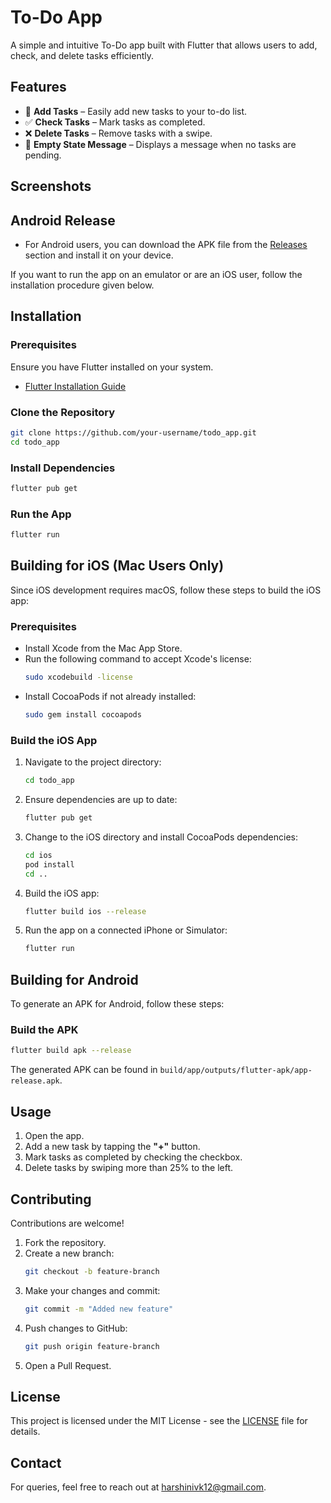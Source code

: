 # To-Do App

A simple and intuitive To-Do app built with Flutter that allows users to add, check, and delete tasks efficiently.

## Features

- 📌 **Add Tasks** – Easily add new tasks to your to-do list.
- ✅ **Check Tasks** – Mark tasks as completed.
- ❌ **Delete Tasks** – Remove tasks with a swipe.
- 🎉 **Empty State Message** – Displays a message when no tasks are pending.

## Screenshots

## Android Release

- For Android users, you can download the APK file from the [Releases](https://github.com/your-username/todo_app/releases) section and install it on your device.

If you want to run the app on an emulator or are an iOS user, follow the installation procedure given below.

## Installation

### Prerequisites

Ensure you have Flutter installed on your system.

- [Flutter Installation Guide](https://docs.flutter.dev/get-started/install)

### Clone the Repository

```sh
git clone https://github.com/your-username/todo_app.git
cd todo_app
```

### Install Dependencies

```sh
flutter pub get
```

### Run the App

```sh
flutter run
```

## Building for iOS (Mac Users Only)

Since iOS development requires macOS, follow these steps to build the iOS app:

### Prerequisites

- Install Xcode from the Mac App Store.
- Run the following command to accept Xcode's license:
  ```sh
  sudo xcodebuild -license
  ```
- Install CocoaPods if not already installed:
  ```sh
  sudo gem install cocoapods
  ```

### Build the iOS App

1. Navigate to the project directory:
   ```sh
   cd todo_app
   ```
2. Ensure dependencies are up to date:
   ```sh
   flutter pub get
   ```
3. Change to the iOS directory and install CocoaPods dependencies:
   ```sh
   cd ios
   pod install
   cd ..
   ```
4. Build the iOS app:
   ```sh
   flutter build ios --release
   ```
5. Run the app on a connected iPhone or Simulator:
   ```sh
   flutter run
   ```

## Building for Android

To generate an APK for Android, follow these steps:

### Build the APK

```sh
flutter build apk --release
```

The generated APK can be found in `build/app/outputs/flutter-apk/app-release.apk`.

## Usage

1. Open the app.
2. Add a new task by tapping the **"+"** button.
3. Mark tasks as completed by checking the checkbox.
4. Delete tasks by swiping more than 25% to the left.

## Contributing

Contributions are welcome!

1. Fork the repository.
2. Create a new branch:
   ```sh
   git checkout -b feature-branch
   ```
3. Make your changes and commit:
   ```sh
   git commit -m "Added new feature"
   ```
4. Push changes to GitHub:
   ```sh
   git push origin feature-branch
   ```
5. Open a Pull Request.

## License

This project is licensed under the MIT License - see the [LICENSE](LICENSE.md) file for details.

## Contact

For queries, feel free to reach out at [harshinivk12@gmail.com](mailto:harshinivk12@gmail.com).
